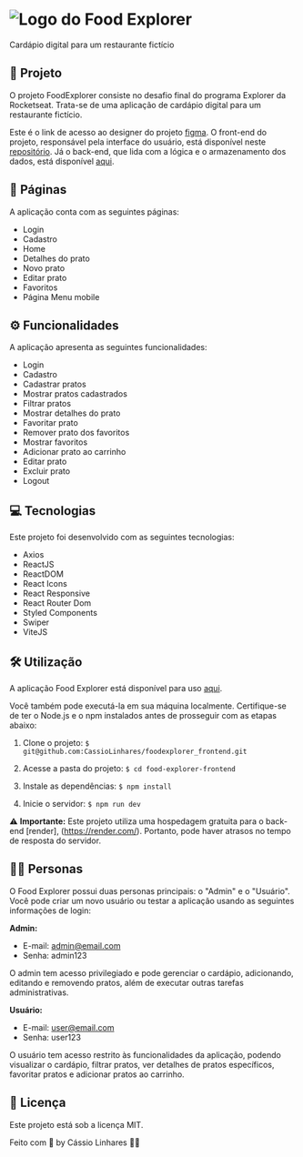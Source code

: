 # ![Logo do Food Explorer](https://i.imgur.com/fk0Vker.png) 
Cardápio digital para um restaurante fictício

## 🚀 Projeto
O projeto FoodExplorer consiste no desafio final do programa Explorer da Rocketseat. Trata-se de uma aplicação de cardápio digital para um restaurante fictício.

Este é o link de acesso ao designer do projeto [figma](https://www.figma.com/community/file/1196874589259687769).
O front-end do projeto, responsável pela interface do usuário, está disponível neste [repositório](https://github.com/CassioLinhares/foodexplorer_frontend/tree/main). Já o back-end, que lida com a lógica e o armazenamento dos dados, está disponível [aqui](foodexplorer-api-npff.onrender.com).

## 📄 Páginas
A aplicação conta com as seguintes páginas:

- Login
- Cadastro
- Home
- Detalhes do prato
- Novo prato
- Editar prato
- Favoritos
- Página Menu mobile

## ⚙️ Funcionalidades
A aplicação apresenta as seguintes funcionalidades:

- Login
- Cadastro
- Cadastrar pratos
- Mostrar pratos cadastrados
- Filtrar pratos
- Mostrar detalhes do prato
- Favoritar prato
- Remover prato dos favoritos
- Mostrar favoritos
- Adicionar prato ao carrinho
- Editar prato
- Excluir prato
- Logout

## 💻 Tecnologias
Este projeto foi desenvolvido com as seguintes tecnologias:

- Axios
- ReactJS
- ReactDOM
- React Icons
- React Responsive
- React Router Dom
- Styled Components
- Swiper
- ViteJS

## 🛠️ Utilização
A aplicação Food Explorer está disponível para uso [aqui](link_para_a_aplicacao).

Você também pode executá-la em sua máquina localmente. Certifique-se de ter o Node.js e o npm instalados antes de prosseguir com as etapas abaixo:

1. Clone o projeto:
``` $ git@github.com:CassioLinhares/foodexplorer_frontend.git ```

2. Acesse a pasta do projeto:
```$ cd food-explorer-frontend ```

3. Instale as dependências:
``` $ npm install ```

4. Inicie o servidor:
``` $ npm run dev ```

⚠️ **Importante:** Este projeto utiliza uma hospedagem gratuita para o back-end [render], (https://render.com/). Portanto, pode haver atrasos no tempo de resposta do servidor.

## 👩‍💻 Personas
O Food Explorer possui duas personas principais: o "Admin" e o "Usuário". Você pode criar um novo usuário ou testar a aplicação usando as seguintes informações de login:

**Admin:**
- E-mail: admin@email.com
- Senha: admin123

O admin tem acesso privilegiado e pode gerenciar o cardápio, adicionando, editando e removendo pratos, além de executar outras tarefas administrativas.

**Usuário:**
- E-mail: user@email.com
- Senha: user123

O usuário tem acesso restrito às funcionalidades da aplicação, podendo visualizar o cardápio, filtrar pratos, ver detalhes de pratos específicos, favoritar pratos e adicionar pratos ao carrinho.

## 📝 Licença
Este projeto está sob a licença MIT.

Feito com 💜 by Cássio Linhares 👋🏾
